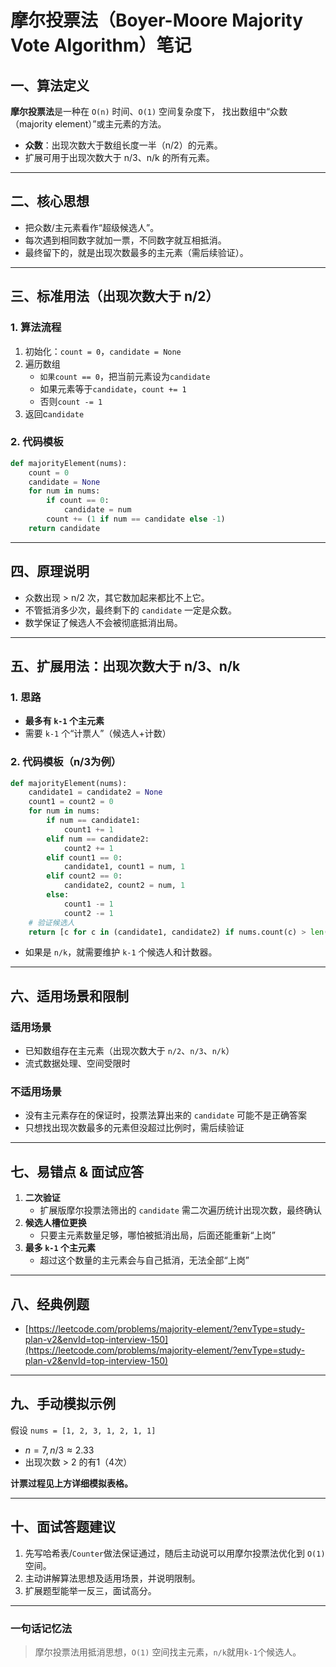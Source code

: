 # 摩尔投票法（Boyer-Moore Majority Vote Algorithm）笔记

## **一、算法定义**

**摩尔投票法**是一种在 `O(n)` 时间、`O(1)` 空间复杂度下，
找出数组中“众数（majority element）”或主元素的方法。

- **众数**：出现次数大于数组长度一半（n/2）的元素。
- 扩展可用于出现次数大于 n/3、n/k 的所有元素。

---

## **二、核心思想**

- 把众数/主元素看作“超级候选人”。
- 每次遇到相同数字就加一票，不同数字就互相抵消。
- 最终留下的，就是出现次数最多的主元素（需后续验证）。

---

## **三、标准用法（出现次数大于 n/2）**

### **1. 算法流程**

1. 初始化：`count = 0`，`candidate = None`
2. 遍历数组
    - `如果count == 0`，把当前元素设为`candidate`
    - 如果元素等于`candidate`，`count += 1`
    - 否则`count -= 1`
3. 返回c`andidate`

### **2. 代码模板**

```python
def majorityElement(nums):
    count = 0
    candidate = None
    for num in nums:
        if count == 0:
            candidate = num
        count += (1 if num == candidate else -1)
    return candidate
```

---

## **四、原理说明**

- 众数出现 > n/2 次，其它数加起来都比不上它。
- 不管抵消多少次，最终剩下的 `candidate` 一定是众数。
- 数学保证了候选人不会被彻底抵消出局。

---

## **五、扩展用法：出现次数大于 n/3、n/k**

### **1. 思路**

- **最多有 `k-1` 个主元素**
- 需要 `k-1` 个“计票人”（候选人+计数）

### **2. 代码模板（n/3为例）**

```python
def majorityElement(nums):
    candidate1 = candidate2 = None
    count1 = count2 = 0
    for num in nums:
        if num == candidate1:
            count1 += 1
        elif num == candidate2:
            count2 += 1
        elif count1 == 0:
            candidate1, count1 = num, 1
        elif count2 == 0:
            candidate2, count2 = num, 1
        else:
            count1 -= 1
            count2 -= 1
    # 验证候选人
    return [c for c in (candidate1, candidate2) if nums.count(c) > len(nums)//3]
```

- 如果是 `n/k`，就需要维护 `k-1` 个候选人和计数器。

---

## **六、适用场景和限制**

### **适用场景**

- 已知数组存在主元素（出现次数大于 `n/2`、`n/3`、`n/k`）
- 流式数据处理、空间受限时

### **不适用场景**

- 没有主元素存在的保证时，投票法算出来的 `candidate` 可能不是正确答案
- 只想找出现次数最多的元素但没超过比例时，需后续验证

---

## **七、易错点 & 面试应答**

1. **二次验证**
    - 扩展版摩尔投票法筛出的 `candidate` 需二次遍历统计出现次数，最终确认
2. **候选人槽位更换**
    - 只要主元素数量足够，哪怕被抵消出局，后面还能重新“上岗”
3. **最多 `k-1` 个主元素**
    - 超过这个数量的主元素会与自己抵消，无法全部“上岗”

---

## **八、经典例题**

- [https://leetcode.com/problems/majority-element/?envType=study-plan-v2&envId=top-interview-150](https://leetcode.com/problems/majority-element/?envType=study-plan-v2&envId=top-interview-150)

---

## **九、手动模拟示例**

假设 `nums = [1, 2, 3, 1, 2, 1, 1]`

- $n=7, n/3≈2.33$
- 出现次数 > 2 的有1（4次）

**计票过程见上方详细模拟表格。**

---

## **十、面试答题建议**

1. 先写哈希表/`Counter`做法保证通过，随后主动说可以用摩尔投票法优化到 `O(1)` 空间。
2. 主动讲解算法思想及适用场景，并说明限制。
3. 扩展题型能举一反三，面试高分。

---

### **一句话记忆法**

> 摩尔投票法用抵消思想，`O(1)` 空间找主元素，`n/k`就用`k-1`个候选人。
> 